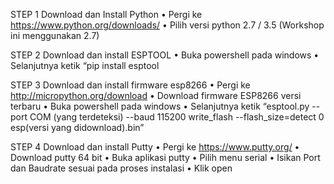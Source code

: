 STEP 1 Download dan Install Python
•	Pergi ke https://www.python.org/downloads/
•	Pilih versi python 2.7 / 3.5 (Workshop ini menggunakan 2.7)

STEP 2 Download dan install ESPTOOL
•	Buka powershell pada windows
•	Selanjutnya ketik “pip install esptool

STEP 3 Download dan install firmware esp8266
•	Pergi ke http://micropython.org/download
•	Download firmware ESP8266 versi terbaru
•	Buka powershell pada windows
•	Selanjutnya ketik “esptool.py --port COM (yang terdeteksi) --baud 115200 write_flash --flash_size=detect 0 esp(versi yang didownload).bin”

STEP 4 Download dan install Putty
•	Pergi ke https://www.putty.org/
•	Download putty 64 bit
•	Buka aplikasi putty
•	Pilih menu serial
•	Isikan Port dan Baudrate sesuai  pada proses instalasi
•	Klik open


